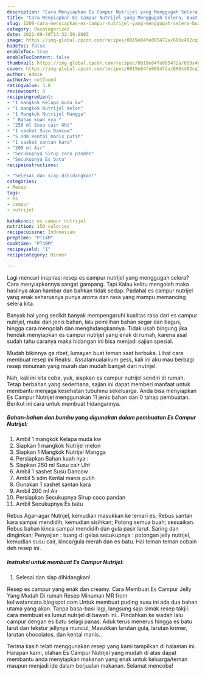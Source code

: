 ```yaml
---
description: "Cara Menyiapkan Es Campur Nutrijel yang Menggugah Selera, Buat Buka Puasa Lezat Sekali"
title: "Cara Menyiapkan Es Campur Nutrijel yang Menggugah Selera, Buat Buka Puasa Lezat Sekali"
slug: 1200-cara-menyiapkan-es-campur-nutrijel-yang-menggugah-selera-buat-buka-puasa-lezat-sekali
category: Uncategorized
date: 2022-09-30T13:32:59.800Z
image: https://img-global.cpcdn.com/recipes/0819e84fe085472a/680x482cq70/es-campur-nutrijel-foto-resep-utama.jpg
hideToc: false
enableToc: true
enableTocContent: false
thumbnail: https://img-global.cpcdn.com/recipes/0819e84fe085472a/680x482cq70/es-campur-nutrijel-foto-resep-utama.jpg
cover: https://img-global.cpcdn.com/recipes/0819e84fe085472a/680x482cq70/es-campur-nutrijel-foto-resep-utama.jpg
author: Admin
authorAv: notfound
ratingvalue: 3.8
reviewcount: 3
recipeingredient:
- "1 mangkok Kelapa muda kw"
- "1 mangkok Nutrijel melon"
- "1 Mangkok Nutrijel Mangga"
- " Bahan kuah nya "
- "250 ml Susu cair Uht"
- "1 sashet Susu Dancow"
- "5 sdm Kental manis putih"
- "1 sashet santan kara"
- "200 ml Air"
- "Secukupnya Sirup coco pandan"
- "Secukupnya Es batu"
recipeinstructions:

- "Selesai dan siap dihidangkan!"
categories:
- Resep
tags:
- es
- campur
- nutrijel

katakunci: es campur nutrijel 
nutrition: 150 calories
recipecuisine: Indonesian
preptime: "PT14M"
cooktime: "PT49M"
recipeyield: "1"
recipecategory: Dinner

---
```



Lagi mencari inspirasi resep es campur nutrijel yang menggugah selera? Cara menyiapkannya sangat gampang. Tapi Kalau keliru mengolah maka hasilnya akan hambar dan bahkan tidak sedap. Padahal es campur nutrijel yang enak seharusnya punya aroma dan rasa yang mampu memancing selera kita.


Banyak hal yang sedikit banyak mempengaruhi kualitas rasa dari es campur nutrijel, mulai dari jenis bahan, lalu pemilihan bahan segar dan bagus, hingga cara mengolah dan menghidangkannya. Tidak usah bingung jika hendak menyiapkan es campur nutrijel yang enak di rumah, karena asal sudah tahu caranya maka hidangan ini bisa menjadi sajian spesial.

Mudah bikinnya ga ribet, lumayan buat teman saat berbuka. Lihat cara membuat resep ini Reaksi. Assalamualaikum gess, kali ini aku mau berbagi resep minuman yang murah dan mudah banget dari nutrijel.


Nah, kali ini kita coba, yuk, siapkan es campur nutrijel sendiri di rumah. Tetap berbahan yang sederhana, sajian ini dapat memberi manfaat untuk membantu menjaga kesehatan tubuhmu sekeluarga. Anda bisa menyiapkan Es Campur Nutrijel menggunakan 11 jenis bahan dan 0 tahap pembuatan. Berikut ini cara untuk membuat hidangannya.

<!--inarticleads1-->

##### Bahan-bahan dan bumbu yang digunakan dalam pembuatan Es Campur Nutrijel:

1. Ambil 1 mangkok Kelapa muda kw
1. Siapkan 1 mangkok Nutrijel melon
1. Siapkan 1 Mangkok Nutrijel Mangga
1. Persiapkan  Bahan kuah nya :
1. Siapkan 250 ml Susu cair Uht
1. Ambil 1 sashet Susu Dancow
1. Ambil 5 sdm Kental manis putih
1. Gunakan 1 sashet santan kara
1. Ambil 200 ml Air
1. Persiapkan Secukupnya Sirup coco pandan
1. Ambil Secukupnya Es batu


Rebus Agar-agar Nutrijel, kemudian masukkan ke lemari es; Rebus santan kara sampai mendidih, kemudian sisihkan; Potong semua buah; sesuaikan. Rebus bahan kinca sampai mendidih dan gula pasir larut. Saring dan dinginkan; Penyajian : tuang di gelas secukupnya : potongan jelly nutrijel, kemudian susu cair, kinca/gula merah dan es batu. Hai teman teman cobain deh resep ini. 

<!--inarticleads2-->

##### Instruksi untuk membuat Es Campur Nutrijel:


1. Selesai dan siap dihidangkan!

Resep es campur yang enak dan creamy. Cara Membuat Es Campur Jelly Yang Mudah Di rumah Resep Minuman MR from keliwatancara.blogspot.com Untuk membuat puding susu ini ada dua bahan utama yang akan. Tanpa basa-basi lagi, langsung saja simak resep takjil: cara membuat es lumut nutrijel di bawah ini.. Pindahkan ke wadah lalu campur dengan es batu selagi panas. Aduk terus menerus hingga es batu larut dan tekstur jellynya muncul; Masukkan larutan gula, larutan krimer, larutan chocolatos, dan kental manis.. 

Terima kasih telah menggunakan resep yang kami tampilkan di halaman ini. Harapan kami, olahan Es Campur Nutrijel yang mudah di atas dapat membantu anda menyiapkan makanan yang enak untuk keluarga/teman maupun menjadi ide dalam berjualan makanan. Selamat mencoba!
